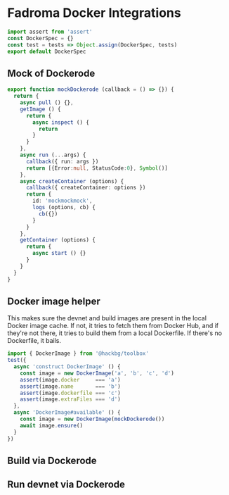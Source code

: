 # Fadroma Docker Integrations

```typescript
import assert from 'assert'
const DockerSpec = {}
const test = tests => Object.assign(DockerSpec, tests)
export default DockerSpec
```

## Mock of Dockerode

```typescript
export function mockDockerode (callback = () => {}) {
  return {
    async pull () {},
    getImage () {
      return {
        async inspect () {
          return
        }
      }
    },
    async run (...args) {
      callback({ run: args })
      return [{Error:null, StatusCode:0}, Symbol()]
    },
    async createContainer (options) {
      callback({ createContainer: options })
      return {
        id: 'mockmockmock',
        logs (options, cb) {
          cb({})
        }
      }
    },
    getContainer (options) {
      return {
        async start () {}
      }
    }
  }
}
```

## Docker image helper

This makes sure the devnet and build images are present
in the local Docker image cache. If not, it tries to fetch
them from Docker Hub, and if they're not there, it tries to
build them from a local Dockerfile. If there's no Dockerfile,
it bails.

```typescript
import { DockerImage } from '@hackbg/toolbox'
test({
  async 'construct DockerImage' () {
    const image = new DockerImage('a', 'b', 'c', 'd')
    assert(image.docker     === 'a')
    assert(image.name       === 'b')
    assert(image.dockerfile === 'c')
    assert(image.extraFiles === 'd')
  },
  async 'DockerImage#available' () {
    const image = new DockerImage(mockDockerode())
    await image.ensure()
  }
})
```

## Build via Dockerode

## Run devnet via Dockerode
